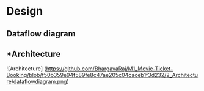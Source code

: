 # Design
## Dataflow diagram
## *Architecture
![Architecture] (https://github.com/BhargavaRaj/M1_Movie-Ticket-Booking/blob/f50b359e94f589fe8c47ae205c04caceb1f3d232/2_Architecture/dataflowdiagram.png)
